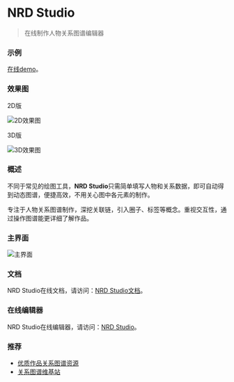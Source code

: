 # NRD Studio

> 在线制作人物关系图谱编辑器

### 示例

[在线demo](https://tech.pkoala.com/#/view?app=demo)。

### 效果图

2D版

![2D效果图](https://github.com/pury/nrd-studio/blob/main/docs/images/a2d.gif)


3D版

![3D效果图](https://github.com/pury/nrd-studio/blob/main/docs/images/a3d.gif)


### 概述

不同于常见的绘图工具，**NRD Studio**只需简单填写人物和关系数据，即可自动得到动态图谱，便捷高效，不用关心图中各元素的制作。

专注于人物关系图谱制作，深挖关联链，引入圈子、标签等概念。重视交互性，通过操作图谱能更详细了解作品。

### 主界面

![主界面](https://tech.pkoala.com/docs/images/mainui.png)

### 文档 

NRD Studio在线文档，请访问：[NRD Studio文档](http://tech.pkoala.com/docs/#/preface)。

### 在线编辑器 

NRD Studio在线编辑器，请访问：[NRD Studio](https://tech.pkoala.com)。


### 推荐 

* [优质作品关系图谱资源](https://tp.pkoala.com)
* [关系图谱维基站](https://wx.pkoala.com)
